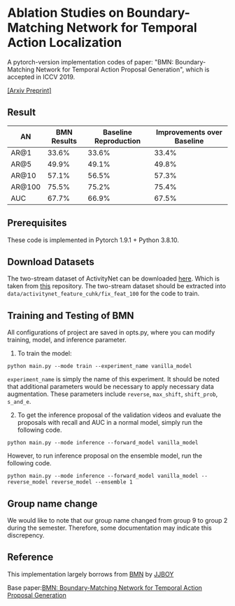 # Ablation Studies on Boundary-Matching Network for Temporal Action Localization

A pytorch-version implementation codes of paper:
 "BMN: Boundary-Matching Network for Temporal Action Proposal Generation",
  which is accepted in ICCV 2019. 

[[Arxiv Preprint]](https://arxiv.org/abs/1907.09702)

## Result


| AN     | BMN Results  | Baseline Reproduction   | Improvements over Baseline   |
| ------ | ------ 		| ------ 		| ------ 		|
| AR@1   | 33.6%  		| 33.6%  		| 33.4%  		|
| AR@5   | 49.9%  		| 49.1%  		| 49.8%  		|
| AR@10  | 57.1%  		| 56.5%  		| 57.3%  		|
| AR@100 | 75.5%  		| 75.2%  		| 75.4%  		|
| AUC    | 67.7%   		| 66.9%   		| 67.5%   		|

## Prerequisites

These code is  implemented in Pytorch 1.9.1 + Python 3.8.10. 


## Download Datasets

The two-stream dataset of ActivityNet can be downloaded
 [here](https://paddlemodels.bj.bcebos.com/video_detection/bmn_feat.tar.gz). Which is taken from [this](https://github.com/PaddlePaddle/PaddleVideo/blob/develop/docs/en/dataset/ActivityNet.md) repository. The two-stream dataset should be extracted into `data/activitynet_feature_cuhk/fix_feat_100` for the code to train.

## Training and Testing  of BMN

All configurations of project are saved in opts.py, where you can modify training, model, and inference parameter.

1. To train the model:
```
python main.py --mode train --experiment_name vanilla_model
```
`experiment_name` is simply the name of this experiment. It should be noted that additional parameters would be necessary to apply necessary data augmentation. These parameters include `reverse`, `max_shift`, `shift_prob`, `s_and_e`.

2. To get the inference proposal of the validation videos and evaluate the proposals with recall and AUC in a normal model, simply run the following code.

```
python main.py --mode inference --forward_model vanilla_model
```

However, to run inference proposal on the ensemble model, run the following code.

```
python main.py --mode inference --forward_model vanilla_model --reverse_model reverse_model --ensemble 1
```

## Group name change
We would like to note that our group name changed from group 9 to group 2 during the semester. Therefore, some documentation may indicate this discrepency.

## Reference

This implementation largely borrows from [BMN](https://github.com/JJBOY/BMN-Boundary-Matching-Network) by [JJBOY](https://github.com/JJBOY)

Base paper:[BMN: Boundary-Matching Network for Temporal Action Proposal Generation](https://arxiv.org/abs/1907.09702)

